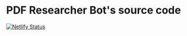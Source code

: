 # PDF Researcher Bot's source code

[![Netlify Status](https://api.netlify.com/api/v1/badges/eaa06625-995d-46b5-887d-b900919df71b/deploy-status)](https://app.netlify.com/sites/telegram-js/deploys)
